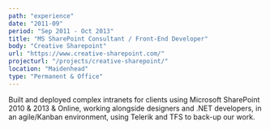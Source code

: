 ```yaml
---
path: "experience"
date: "2011-09"
period: "Sep 2011 - Oct 2013"
title: "MS SharePoint Consultant / Front-End Developer"
body: "Creative Sharepoint"
url: "https://www.creative-sharepoint.com/"
projecturl: "/projects/creative-sharepoint/"
location: "Maidenhead"
type: "Permanent & Office"
---
```

Built and deployed complex intranets for clients using Microsoft SharePoint 2010 & 2013 & Online, working alongside designers and .NET developers, in an agile/Kanban environment, using Telerik and TFS to back-up our work.